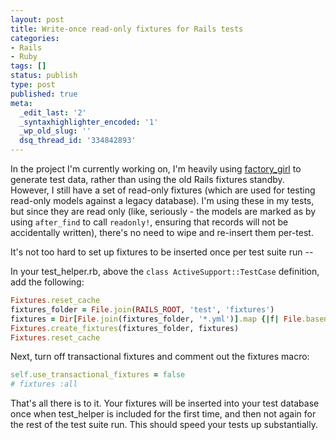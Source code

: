 ```yaml
---
layout: post
title: Write-once read-only fixtures for Rails tests
categories:
- Rails
- Ruby
tags: []
status: publish
type: post
published: true
meta:
  _edit_last: '2'
  _syntaxhighlighter_encoded: '1'
  _wp_old_slug: ''
  dsq_thread_id: '334842893'
---
```

In the project I'm currently working on, I'm heavily using <a href="http://github.com/thoughtbot/factory_girl">factory_girl</a> to generate test data, rather than using the old Rails fixtures standby. However, I still have a set of read-only fixtures (which are used for testing read-only models against a legacy database). I'm using these in my tests, but since they are read only (like, seriously - the models are marked as by using `after_find` to call `readonly!`, ensuring that records will not be accidentally written), there's no need to wipe and re-insert them per-test.

It's not too hard to set up fixtures to be inserted once per test suite run --

In your test_helper.rb, above the `class ActiveSupport::TestCase` definition, add the following:

~~~ruby
Fixtures.reset_cache
fixtures_folder = File.join(RAILS_ROOT, 'test', 'fixtures')
fixtures = Dir[File.join(fixtures_folder, '*.yml')].map {|f| File.basename(f, '.yml') }
Fixtures.create_fixtures(fixtures_folder, fixtures)
Fixtures.reset_cache
~~~

Next, turn off transactional fixtures and comment out the fixtures macro:

~~~ruby
self.use_transactional_fixtures = false
# fixtures :all
~~~

That's all there is to it. Your fixtures will be inserted into your test database once when test_helper is included for the first time, and then not again for the rest of the test suite run. This should speed your tests up substantially.
